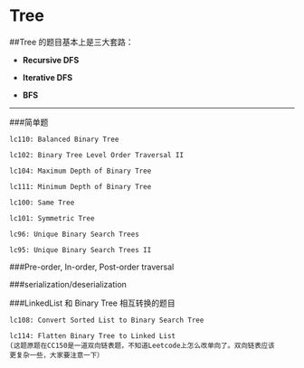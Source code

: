 # Tree

##Tree 的题目基本上是三大套路：
* **Recursive DFS**

* **Iterative DFS**

* **BFS**
-----------
###简单题

```
lc110: Balanced Binary Tree

lc102: Binary Tree Level Order Traversal II

lc104: Maximum Depth of Binary Tree

lc111: Minimum Depth of Binary Tree

lc100: Same Tree

lc101: Symmetric Tree

lc96: Unique Binary Search Trees

lc95: Unique Binary Search Trees II

```
###Pre-order, In-order, Post-order traversal

###serialization/deserialization

###LinkedList 和 Binary Tree 相互转换的题目

```
lc108: Convert Sorted List to Binary Search Tree

lc114: Flatten Binary Tree to Linked List
(这题原题在CC150是一道双向链表题，不知道Leetcode上怎么改单向了。双向链表应该
更复杂一些，大家要注意一下）
```
